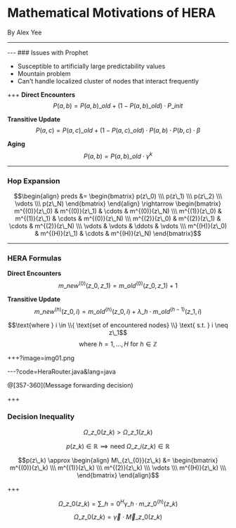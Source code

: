 # Mathematical Motivations of HERA

By Alex Yee

---
<canvas data-chart="radar">
<!-- 
{
 "data": {
  "labels": ["Delivery Ratio", "Replicas", "Delay"],
  "datasets": [
   {
    "data":[70, 1, 50],
    "label":"Direct Delivery","backgroundColor":"rgba(20,220,220,.3)"
   },
   {
    "data":[88, 50, 35],
    "label":"Prophet","backgroundColor":"rgba(30,219,20,.3)"
   },
   {
    "data":[95, 100, 15],
    "label":"Epidemic","backgroundColor":"rgba(220,120,120,.3)"
   }
  ]
 }, 
 "options": { "responsive": "true" }
}
-->
</canvas>
---
### Issues with Prophet

 - Susceptible to artificially large predictability values
 - Mountain problem
 - Can't handle localized cluster of nodes that interact frequently

+++
__Direct Encounters__
$$P(a,b) = P(a,b)\_{old} + \left(1 - P(a,b)\_{old}\right) \cdot
    P\_{init}$$

__Transitive Update__
$$P(a,c) = P(a,c)\_{old} + \left(1 - P(a,c)\_{old}\right)\cdot
    P(a,b)\cdot P(b,c) \cdot \beta$$

__Aging__
$$P(a,b) = P(a,b)\_{old} \cdot \gamma^{k}$$

---
### Hop Expansion

$$\begin{align} 
    preds &= \begin{bmatrix}
    p(z\_0) \\\
    p(z\_1) \\\
    p(z\_2) \\\
    \vdots \\\
    p(z\_N) 
    \end{bmatrix}
\end{align} \rightarrow 
\begin{bmatrix}
    m^{(0)}(z\_0) & m^{(0)}(z\_1) & \cdots & m^{(0)}(z\_N) \\\
    m^{(1)}(z\_0) & m^{(1)}(z\_1) & \cdots & m^{(0)}(z\_N) \\\
    m^{(2)}(z\_0) & m^{(2)}(z\_1) & \cdots & m^{(2)}(z\_N) \\\
    \vdots & \vdots & \ddots & \vdots \\\
    m^{(H)}(z\_0) & m^{(H)}(z\_1) & \cdots & m^{(H)}(z\_N)
\end{bmatrix}$$

---
### HERA Formulas

__Direct Encounters__
$$m\_{new}^{(0)}(z\_0,z\_1) = m\_{old}^{(0)}(z\_0,z\_1) + 1$$

__Transitive Update__
$$m\_{new}^{(h)}(z\_0, i) = m\_{old}^{(h)}(z\_0,i) + \lambda\_h \cdot
    m\_{old}^{(h-1)}(z\_1,i)$$

$$\text{where } i \in \\{ \text{set of encountered nodes} \\}
    \text{ s.t. } i \neq z\_1$$
$$\text{where } h=1,...,H \text{ for } h \in \mathbb{Z}$$

+++?image=img01.png
<!-- .slide: data-background-transition="none" -->

---?code=HeraRouter.java&lang=java

@[357-360](Message forwarding decision)

+++
### Decision Inequality

$$\Omega\_{z\_0}(z\_k) > \Omega\_{z\_1}(z\_k)$$

$$p(z\_k) \in \mathbb{R} \implies \text{need } \Omega\_{z\_i}(z\_k) \in \mathbb{R}$$

$$p(z\_k) \approx \begin{align}
    M\_{z\_{0}}(z\_k) &= \begin{bmatrix}
        m^{(0)}(z\_k) \\\
        m^{(1)}(z\_k) \\\
        m^{(2)}(z\_k) \\\
        \vdots \\\
        m^{(H)}(z\_k) \\\
    \end{bmatrix}
\end{align}$$


+++

$$\Omega\_{z\_{0}}(z\_{k}) = \sum\_{h=0}^{H} \gamma\_{h} \cdot
    m\_{z\_0}^{(h)}(z\_{k})$$

$$\Omega\_{z\_{0}}(z\_{k}) = \vec\gamma \cdot \vec M\_{z\_{0}}(z\_{k})$$
